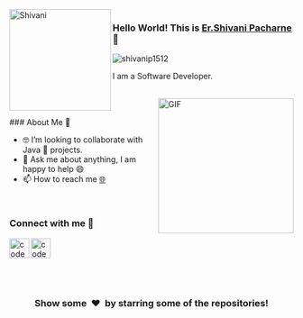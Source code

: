 <img align="left" width="180" height="180" alt="Shivani" src="https://user-images.githubusercontent.com/89596433/138573079-3377e5d9-29df-4fe1-9f13-a41c88ee6797.gif" />

### Hello World! This is [Er.Shivani Pacharne](https://shivanip1512.github.io/) 👋

<p align="left"> 
	<img src="https://komarev.com/ghpvc/?username=shivanip1512&color=blue" alt="shivanip1512" /> 
</p>


I am a Software Developer.<br>
<br>


<img align="right" height="240px" alt="GIF" src="https://i.pinimg.com/originals/e4/26/70/e426702edf874b181aced1e2fa5c6cde.gif" />
<br><br>
### About Me 🚀

- 🤓 I’m looking to collaborate with Java 🐍 projects.
- 💬 Ask me about anything, I am happy to help 😄
- 📫 How to reach me  [🌐](https://shivanip1512.github.io/)

<br>

### Connect with me 👋

[<img align="left" alt="codeSTACKr | LinkedIn" width="35px" src="https://cdn.jsdelivr.net/npm/simple-icons@v3/icons/linkedin.svg" />](https://www.linkedin.com/in/shivanip1512/)
[<img align="left" alt="codeSTACKr | Gmail" width="35px" src="https://cdn.jsdelivr.net/npm/simple-icons@v3/icons/gmail.svg" />](mailto:shivanipacharne1512@gmail.com)
<br>
<br>

<br>
<br>
<h3 align="center">Show some &nbsp;❤️&nbsp; by starring some of the repositories!</h3>
